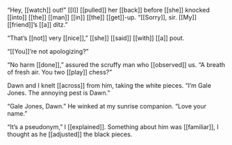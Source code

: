 “Hey, [[watch]] out!” [[I]] [[pulled]] her [[back]] before [[she]] knocked [[into]] [[the]] [[man]] [[in]] [[the]] [[get]]-up. “[[Sorry]], sir. [[My]] [[friend]]’s [[a]] ditz.”

“That’s [[not]] very [[nice]],” [[she]] [[said]] [[with]] [[a]] pout.

“[[You]]’re not apologizing?”

“No harm [[done]],” assured the scruffy man who [[observed]] us. “A breath of fresh air. You two [[play]] chess?”

Dawn and I knelt [[across]] from him, taking the white pieces. “I’m Gale Jones. The annoying pest is Dawn.”

“Gale Jones, Dawn.” He winked at my sunrise companion. “Love your name.”

“It’s a pseudonym,” I [[explained]]. Something about him was [[familiar]], I thought as he [[adjusted]] the black pieces.